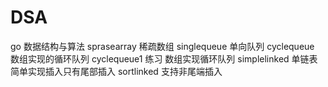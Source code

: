 # DSA
go 数据结构与算法
sprasearray 稀疏数组
singlequeue 单向队列
cyclequeue 数组实现的循环队列
cyclequeue1 练习 数组实现循环队列 
simplelinked 单链表简单实现插入只有尾部插入
sortlinked 支持非尾端插入
